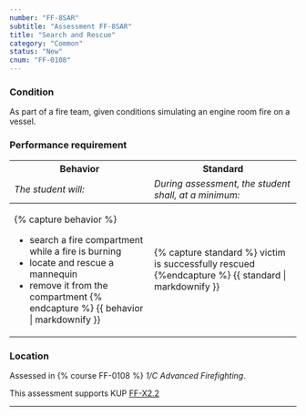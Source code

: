 ```yaml
---
number: "FF-8SAR"
subtitle: "Assessment FF-8SAR"
title: "Search and Rescue"
category: "Common"
status: "New"
cnum: "FF-0108"
---
```

### Condition

As part of a fire team, given conditions simulating an engine room fire on a vessel.

### Performance requirement 

<table width='100%' class='Guidelines'>
 <thead>
 <tr>
     <th class='thirty'>Behavior</th>
     <th class='seventy'>Standard</th>
 </tr>
 <tr>
     <td><em>The student will:</em></td>
     <td><em>During assessment, the student shall, at a minimum:</em></td>
 </tr>
 </thead>
 <tbody>
 

<tr><td>

{% capture behavior %}
* search a fire compartment while a fire is burning
* locate and rescue a mannequin
* remove it from the compartment
{% endcapture %}
{{ behavior | markdownify }}

</td><td>

{% capture standard %}
victim is successfully rescued
{%endcapture %}
{{ standard | markdownify }}

</td></tr>



 </tbody>
 </table>

### Location

Assessed in  {% course  FF-0108 %}  *1/C Advanced Firefighting*.

This assessment supports KUP [FF-X2.2]({{site.baseurl}}/tables/612.html#FF-X2.2)

***

